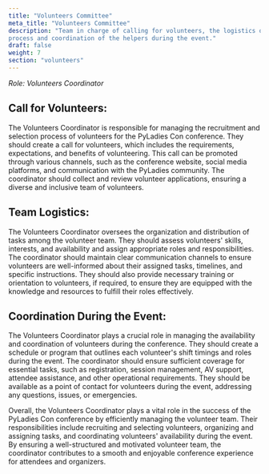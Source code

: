 ```yaml
---
title: "Volunteers Committee"
meta_title: "Volunteers Committee"
description: "Team in charge of calling for volunteers, the logistics of the
process and coordination of the helpers during the event."
draft: false
weight: 7
section: "volunteers"
---
```


*Role: Volunteers Coordinator*

## Call for Volunteers:

The Volunteers Coordinator is responsible for managing the recruitment and
selection process of volunteers for the PyLadies Con conference. They should
create a call for volunteers, which includes the requirements, expectations,
and benefits of volunteering. This call can be promoted through various
channels, such as the conference website, social media platforms, and
communication with the PyLadies community. The coordinator should collect and
review volunteer applications, ensuring a diverse and inclusive team of
volunteers.

## Team Logistics:

The Volunteers Coordinator oversees the organization and distribution of tasks
among the volunteer team. They should assess volunteers' skills, interests, and
availability and assign appropriate roles and responsibilities. The coordinator
should maintain clear communication channels to ensure volunteers are
well-informed about their assigned tasks, timelines, and specific instructions.
They should also provide necessary training or orientation to volunteers, if
required, to ensure they are equipped with the knowledge and resources to
fulfill their roles effectively.

## Coordination During the Event:

The Volunteers Coordinator plays a crucial role in managing the availability
and coordination of volunteers during the conference. They should create
a schedule or program that outlines each volunteer's shift timings and roles
during the event. The coordinator should ensure sufficient coverage for
essential tasks, such as registration, session management, AV support, attendee
assistance, and other operational requirements. They should be available as
a point of contact for volunteers during the event, addressing any questions,
issues, or emergencies.


Overall, the Volunteers Coordinator plays a vital role in the success of the
PyLadies Con conference by efficiently managing the volunteer team. Their
responsibilities include recruiting and selecting volunteers, organizing and
assigning tasks, and coordinating volunteers' availability during the event. By
ensuring a well-structured and motivated volunteer team, the coordinator
contributes to a smooth and enjoyable conference experience for attendees and
organizers.


